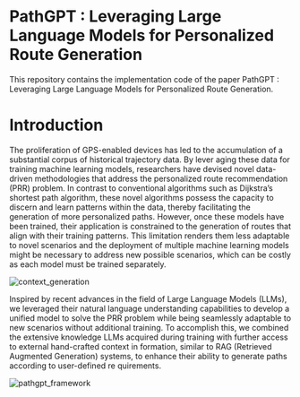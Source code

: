 # PathGPT : Leveraging Large Language Models for Personalized Route Generation

This repository contains the implementation code of the paper PathGPT : Leveraging Large Language Models for Personalized Route Generation.

# Introduction

The proliferation of GPS-enabled devices has led to the accumulation of a substantial corpus of historical trajectory data. By lever
aging these data for training machine learning models, researchers have devised novel data-driven methodologies that address the personalized route recommendation (PRR) problem. 
In contrast to conventional algorithms such as Dijkstra’s shortest path algorithm, these novel algorithms possess the capacity to discern and learn patterns within the data,
thereby facilitating the generation of more personalized paths. However, once these models have been trained, their application is constrained to 
the generation of routes that align with their training patterns. This limitation renders them less adaptable to novel scenarios and the deployment of
multiple machine learning models might be necessary to address new possible scenarios, which can be costly as each model must be trained separately. 

![context_generation](https://github.com/user-attachments/assets/e3c94bdb-c2ad-4eb8-b80a-ac830c29dd34)

Inspired by recent advances in the field of Large Language
Models (LLMs), we leveraged their natural language understanding capabilities to develop a unified model to solve the PRR problem while being seamlessly adaptable to new scenarios without additional training.
To accomplish this, we combined the extensive knowledge LLMs acquired during training with further access to external hand-crafted context in
formation, similar to RAG (Retrieved Augmented Generation) systems, to enhance their ability to generate paths according to user-defined re quirements. 

![pathgpt_framework](https://github.com/user-attachments/assets/9160e97f-12ea-4905-b752-2ca7e0ed6519)

